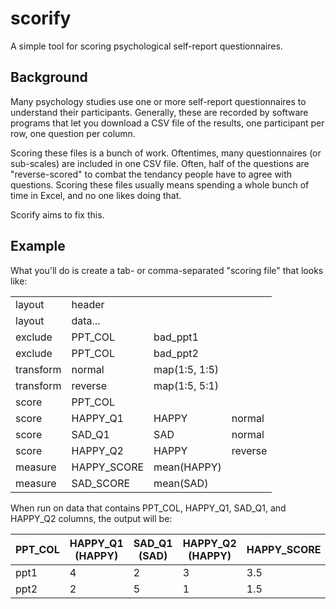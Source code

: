 scorify
=======

A simple tool for scoring psychological self-report questionnaires.

## Background

Many psychology studies use one or more self-report questionnaires to understand their participants. Generally, these are recorded by software programs that let you download a CSV file of the results, one participant per row, one question per column.

Scoring these files is a bunch of work. Oftentimes, many questionnaires (or sub-scales) are included in one CSV file. Often, half of the questions are "reverse-scored" to combat the tendancy people have to agree with questions. Scoring these files usually means spending a whole bunch of time in Excel, and no one likes doing that.

Scorify aims to fix this.

## Example

What you'll do is create a tab- or comma-separated "scoring file" that looks like:

<table>
<tr><td>layout</td><td>header</td><td> </td><td> </td></tr>
<tr><td>layout</td><td>data...</td><td> </td><td> </td></tr>
<tr><td>exclude</td><td>PPT_COL</td><td>bad_ppt1</td><td> </td></tr>
<tr><td>exclude</td><td>PPT_COL</td><td>bad_ppt2</td><td> </td></tr>
<tr><td>transform</td><td>normal</td><td>map(1:5, 1:5)</td><td> </td></tr>
<tr><td>transform</td><td>reverse</td><td>map(1:5, 5:1)</td><td> </td></tr>
<tr><td>score</td><td>PPT_COL</td><td> </td><td> </td></tr>
<tr><td>score</td><td>HAPPY_Q1</td><td>HAPPY</td><td>normal</td></tr>
<tr><td>score</td><td>SAD_Q1</td><td>SAD</td><td>normal</td></tr>
<tr><td>score</td><td>HAPPY_Q2</td><td>HAPPY</td><td>reverse</td></tr>
<tr><td>measure</td><td>HAPPY_SCORE</td><td>mean(HAPPY)</td><td> </td></tr>
<tr><td>measure</td><td>SAD_SCORE</td><td>mean(SAD)</td><td> </td></tr>
</table>

When run on data that contains PPT_COL, HAPPY_Q1, SAD_Q1, and HAPPY_Q2 columns, the output will be:

PPT_COL | HAPPY_Q1 (HAPPY) | SAD_Q1 (SAD) | HAPPY_Q2 (HAPPY) | HAPPY_SCORE | SAD_SCORE
--------|------------------|--------------|------------------|-------------|----------
ppt1 | 4 | 2 | 3 | 3.5 | 2
ppt2 | 2 | 5 | 1 | 1.5 | 5